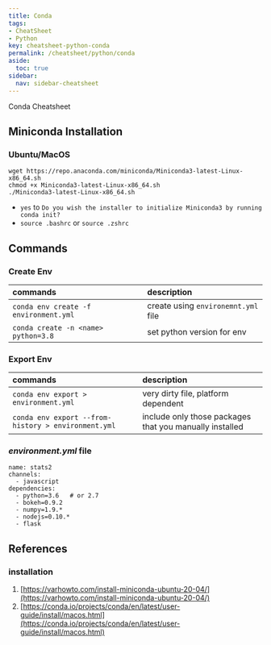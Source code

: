```yaml
---
title: Conda
tags:
- CheatSheet
- Python
key: cheatsheet-python-conda
permalink: /cheatsheet/python/conda
aside:
  toc: true
sidebar:
  nav: sidebar-cheatsheet
---
```


Conda Cheatsheet

<!--more-->

## Miniconda Installation

### Ubuntu/MacOS
```
wget https://repo.anaconda.com/miniconda/Miniconda3-latest-Linux-x86_64.sh
chmod +x Miniconda3-latest-Linux-x86_64.sh
./Miniconda3-latest-Linux-x86_64.sh
```

- `yes` to `Do you wish the installer to initialize Miniconda3 by running conda init?`
- `source .bashrc` or `source .zshrc`



## Commands

### Create Env

| commands | description|
|:--|:--|
|`conda env create -f environment.yml` | create using `environemnt.yml` file|
|`conda create -n <name> python=3.8`   | set python version for env|


### Export Env

| commands | description|
|:--|:--|
|`conda env export > environment.yml`  | very dirty file, platform dependent|
|`conda env export --from-history > environment.yml`   | include only those packages that you manually installed|


### _environment.yml_ file
```
name: stats2
channels:
  - javascript
dependencies:
  - python=3.6   # or 2.7
  - bokeh=0.9.2
  - numpy=1.9.*
  - nodejs=0.10.*
  - flask
```



## References
### installation
1. [https://varhowto.com/install-miniconda-ubuntu-20-04/](https://varhowto.com/install-miniconda-ubuntu-20-04/)
2. [https://conda.io/projects/conda/en/latest/user-guide/install/macos.html](https://conda.io/projects/conda/en/latest/user-guide/install/macos.html)

